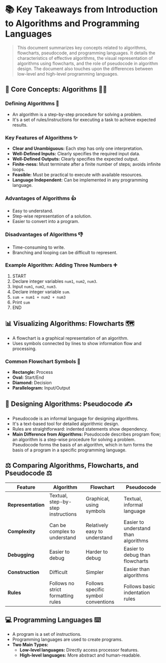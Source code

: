 # 📚 Key Takeaways from Introduction to Algorithms and Programming Languages

> This document summarizes key concepts related to algorithms, flowcharts, pseudocode, and programming languages. It details the characteristics of effective algorithms, the visual representation of algorithms using flowcharts, and the role of pseudocode in algorithm design.  The document also touches upon the differences between low-level and high-level programming languages.

## 🧠 Core Concepts: Algorithms 🧑‍💻

### Defining Algorithms 📝
* An algorithm is a step-by-step procedure for solving a problem.
* It's a set of rules/instructions for executing a task to achieve expected results.

### Key Features of Algorithms ✨
* **Clear and Unambiguous:** Each step has only one interpretation.
* **Well-Defined Inputs:**  Clearly specifies the required input data.
* **Well-Defined Outputs:** Clearly specifies the expected output.
* **Finite-ness:**  Must terminate after a finite number of steps; avoids infinite loops.
* **Feasible:**  Must be practical to execute with available resources.
* **Language Independent:**  Can be implemented in any programming language.

### Advantages of Algorithms 👍
* Easy to understand.
* Step-wise representation of a solution.
* Easier to convert into a program.

### Disadvantages of Algorithms 👎
* Time-consuming to write.
* Branching and looping can be difficult to represent.

### Example Algorithm: Adding Three Numbers ➕
1. START
2. Declare integer variables `num1`, `num2`, `num3`.
3. Input `num1`, `num2`, `num3`.
4. Declare integer variable `sum`.
5. `sum = num1 + num2 + num3`
6. Print `sum`
7. END


## 📊 Visualizing Algorithms: Flowcharts 🗺️

* A flowchart is a graphical representation of an algorithm.
* Uses symbols connected by lines to show information flow and processing.

### Common Flowchart Symbols 🔶
* **Rectangle:** Process
* **Oval:** Start/End
* **Diamond:** Decision
* **Parallelogram:** Input/Output


## 📝 Designing Algorithms: Pseudocode ✍️

* Pseudocode is an informal language for designing algorithms.
* It's a text-based tool for detailed algorithmic design.
* Rules are straightforward: indented statements show dependency.
* **Main Difference from Algorithms:** Pseudocode describes program flow; an algorithm is a step-wise procedure for solving a problem.  Pseudocode forms the basis of an algorithm, which in turn forms the basis of a program in a specific programming language.


## ⚖️ Comparing Algorithms, Flowcharts, and Pseudocode ⚖️

| Feature          | Algorithm                               | Flowchart                                 | Pseudocode                               |
|-----------------|-------------------------------------------|--------------------------------------------|-------------------------------------------|
| **Representation** | Textual, step-by-step instructions      | Graphical, using symbols                    | Textual, informal language               |
| **Complexity**   | Can be complex to understand             | Relatively easy to understand              | Easier to understand than algorithms      |
| **Debugging**    | Easier to debug                          | Harder to debug                            | Easier to debug than flowcharts           |
| **Construction** | Difficult                                 | Simpler                                    | Easier than algorithms                    |
| **Rules**         | Follows no strict formatting rules        | Follows specific symbol conventions        | Follows basic indentation rules            |


## 💻 Programming Languages ⌨️

* A program is a set of instructions.
* Programming languages are used to create programs.
* **Two Main Types:**
    * **Low-level languages:** Directly access processor features.
    * **High-level languages:**  More abstract and human-readable.


